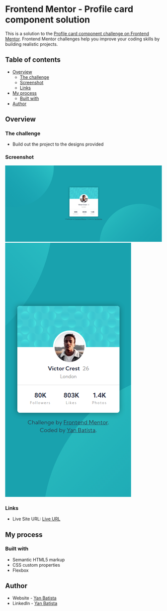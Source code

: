 # Frontend Mentor - Profile card component solution

This is a solution to the [Profile card component challenge on Frontend Mentor](https://www.frontendmentor.io/challenges/profile-card-component-cfArpWshJ). Frontend Mentor challenges help you improve your coding skills by building realistic projects. 

## Table of contents

- [Overview](#overview)
  - [The challenge](#the-challenge)
  - [Screenshot](#screenshot)
  - [Links](#links)
- [My process](#my-process)
  - [Built with](#built-with)
- [Author](#author)

## Overview

### The challenge

- Build out the project to the designs provided

### Screenshot

![Desktop](./screenshot_desktop.png)
![Mobile](./screenshot_mobile.png)

### Links

- Live Site URL: [Live URL](https://custom-profile-card-frontendmentor.netlify.app/)

## My process

### Built with

- Semantic HTML5 markup
- CSS custom properties
- Flexbox

## Author

- Website - [Yan Batista](https://yan-batista-1326.github.io/)
- LinkedIn - [Yan Batista](https://www.linkedin.com/in/yan-batista-de-souza-barreto/)
